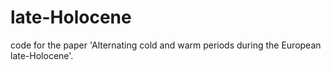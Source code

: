 # late-Holocene
code for the paper 'Alternating cold and warm periods during the European late-Holocene'.
